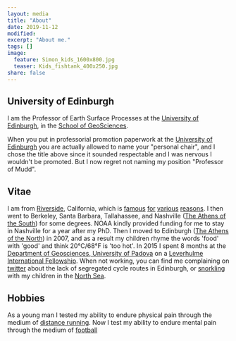 ```yaml
---
layout: media
title: "About"
date: 2019-11-12
modified:
excerpt: "About me."
tags: []
image:
  feature: Simon_kids_1600x800.jpg
  teaser: Kids_fishtank_400x250.jpg
share: false
---
```


<div class="tiles">

<div class="tile">
  <h2 class="post-title">University of Edinburgh</h2>
  <p class="post-excerpt">I am the Professor of Earth Surface Processes at the <a href="http://www.ed.ac.uk/home">University of Edinburgh</a>,
  in the <a href="http://www.ed.ac.uk/schools-departments/geosciences/">School of GeoSciences</a>.</p>
  <p class="post-excerpt">When you put in professorial promotion paperwork at the <a href="http://www.ed.ac.uk/home">University of Edinburgh</a> you are actually allowed to name your "personal chair", and I chose the title above since it sounded respectable and I was nervous I wouldn't be promoted. But I now regret not naming my position "Professor of Mudd".</p>
</div><!-- /.tile -->

<div class="tile">
  <h2 class="post-title">Vitae</h2>
    <p class="post-excerpt">I am from <a href="https://en.wikipedia.org/wiki/Riverside,_California">Riverside</a>, California, which is <a href="https://en.wikipedia.org/wiki/Washington_navel_orange_tree_(Riverside,_California)">famous</a> <a href="https://newsroom.ucr.edu/2602">for</a> <a href="https://www.google.com/search?safe=active&rlz=1C1GGRV_enGB812GB812&q=riverside+orange+labels&tbm=isch&source=univ&sa=X&ved=2ahUKEwjDmIiB8-LlAhWYEMAKHTgxA6cQsAR6BAgJEAE&biw=1280&bih=610">various</a> <a href="https://www.youtube.com/watch?v=yRNb4GcRhoQ">reasons</a>. I then went to Berkeley, Santa Barbara, Tallahassee, and Nashville (<a href="http://nashville.about.com/od/historyandsites/a/NashHistXline2.htm">The Athens of the South</a>) for some degrees. NOAA kindly provided funding for me to stay in Nashville for a year after my PhD. Then I moved to Edinburgh (<a href="http://www.ewht.org.uk/learning/Athens/why-athens-of-the-north">The Athens of the North</a>) in 2007, and as a result my children rhyme the words 'food' with 'good' and think 20°C/68°F is 'too hot'. In 2015 I spent 8 months at the <a href="https://www.geoscienze.unipd.it/">Department of Geosciences, University of Padova</a> on a <a href="https://www.leverhulme.ac.uk/international-academic-fellowships-2014">Leverhulme International Fellowship</a>. When not working, you can find me complaining on <a href="https://twitter.com/SimonMariusMudd">twitter</a> about the lack of segregated cycle routes in Edinburgh, or <a href="https://scottishwildlifetrust.org.uk/things-to-do/snorkel-trails/">snorkling</a> with my children in the <a href="https://www.seatemperature.org/europe/united-kingdom/scotland/">North Sea</a>.</p> 
 </div><!-- /.tile -->


<div class="tile">
  <h2 class="post-title">Hobbies</h2>
    <p class="post-excerpt">As a young man I tested my ability to endure physical pain through the medium of <a href="http://simon-m-mudd.github.io/images/Mudd_running.jpg">distance running</a>. Now I test my ability to endure mental pain through the medium of <a href="http://simon-m-mudd.github.io/images/Mudd_hibs.jpg">football</a>
    </p> 
 </div><!-- /.tile -->


</div><!-- /.tiles -->
